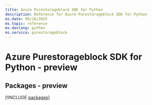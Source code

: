 ```yaml
---
title: Azure Purestorageblock SDK for Python
description: Reference for Azure Purestorageblock SDK for Python
ms.date: 09/16/2025
ms.topic: reference
ms.devlang: python
ms.service: purestorageblock
---
```

# Azure Purestorageblock SDK for Python - preview
## Packages - preview
[!INCLUDE [packages](purestorageblock-index.md)]